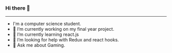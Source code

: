 ### Hi there 👋
---------------------

- I'm a computer science student.
- 🔭 I’m currently working on my final year project.
- 🌱 I’m currently learning react.js
- 🤔 I’m looking for help with Redux and react hooks.
- 💬 Ask me about Gaming.
